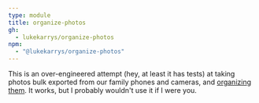```yaml
---
type: module
title: organize-photos
gh:
  - lukekarrys/organize-photos
npm:
  - "@lukekarrys/organize-photos"
---
```


This is an over-engineered attempt (hey, at least it has tests) at taking photos bulk exported from our family phones and cameras, and [organizing them](https://github.com/lukekarrys/organize-photos#what-does-this-do). It works, but I probably wouldn't use it if I were you.
